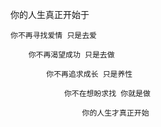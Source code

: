 你的人生真正开始于

    你不再寻找爱情 只是去爱
    
        你不再渴望成功 只是去做
        
            你不再追求成长 只是养性
            
                你不在想盼求找 你就是做
                
                    你的人生才真正开始

<!---
EmptyHead5/EmptyHead5 is a ✨ special ✨ repository because its `README.md` (this file) appears on your GitHub profile.
You can click the Preview link to take a look at your changes.
--->
